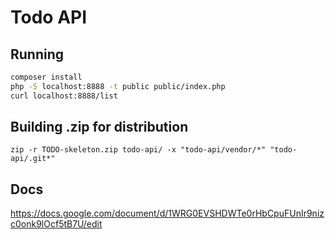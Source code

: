 # Todo API


## Running
```bash
composer install
php -S localhost:8888 -t public public/index.php
curl localhost:8888/list
```

## Building .zip for distribution

`zip -r TODO-skeleton.zip todo-api/ -x "todo-api/vendor/*" "todo-api/.git*"`

## Docs

https://docs.google.com/document/d/1WRG0EVSHDWTe0rHbCpuFUnIr9nizc0onk9lOcf5tB7U/edit

